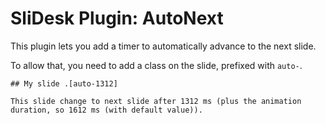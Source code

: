 # SliDesk Plugin: AutoNext

This plugin lets you add a timer to automatically advance to the next slide.

To allow that, you need to add a class on the slide, prefixed with `auto-`.

```
## My slide .[auto-1312]

This slide change to next slide after 1312 ms (plus the animation duration, so 1612 ms (with default value)).
```
